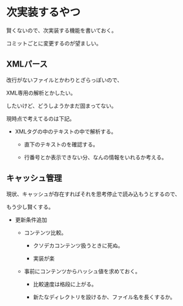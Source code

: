 # 次実装するやつ

賢くないので、次実装する機能を書いておく。

コミットごとに変更するのが望ましい。

## XMLパース

改行がないファイルとかわりとざらっぽいので、

XML専用の解析とかしたい。

したいけど、どうしようかまだ固まってない。

現時点で考えてるのは下記。

* XMLタグの中のテキストの中で解析する。

	* 直下のテキストのを確認する。

	* 行番号とか表示できない分、なんの情報をいれるか考える。

## キャッシュ管理

現状、キャッシュが存在すればそれを思考停止で読み込もうとするので、

もう少し賢くする。

* 更新条件追加

	* コンテンツ比較。

		* クソデカコンテンツ扱うときに死ぬ。

		* 実装が楽

	* 事前にコンテンツからハッシュ値を求めておく。

		* 比較速度は格段に上がる。

		* 新たなディレクトリを設けるか、ファイル名を長くするか。
